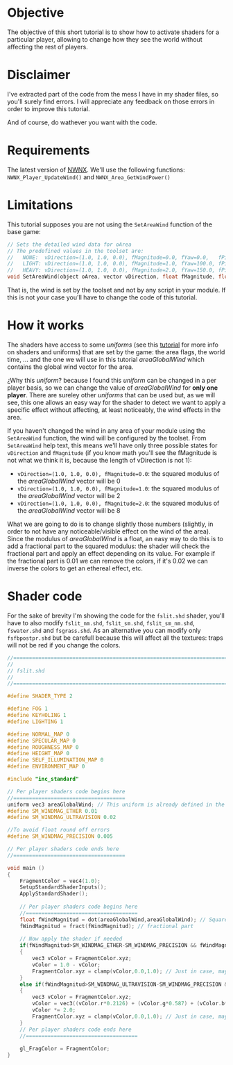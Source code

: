 
# Objective

The objective of this short tutorial is to show how to activate shaders for a particular player, allowing to change how they see the world without affecting the rest of players.

# Disclaimer

I've extracted part of the code from the mess I have in my shader files, so you'll surely find errors. I will appreciate any feedback on those errors in order to improve this tutorial.

And of course, do wathever you want with the code. 

# Requirements

The latest version of [NWNX](https://github.com/nwnxee/unified). We'll use the following functions: `NWNX_Player_UpdateWind()` and `NWNX_Area_GetWindPower()`

# Limitations

This tutorial supposes you are not using the `SetAreaWind` function of the base game:

```C
// Sets the detailed wind data for oArea
// The predefined values in the toolset are:
//   NONE:  vDirection=(1.0, 1.0, 0.0), fMagnitude=0.0, fYaw=0.0,   fPitch=0.0
//   LIGHT: vDirection=(1.0, 1.0, 0.0), fMagnitude=1.0, fYaw=100.0, fPitch=3.0
//   HEAVY: vDirection=(1.0, 1.0, 0.0), fMagnitude=2.0, fYaw=150.0, fPitch=5.0
void SetAreaWind(object oArea, vector vDirection, float fMagnitude, float fYaw, float fPitch);
```

That is, the wind is set by the toolset and not by any script in your module. If this is not your case you'll have to change the code of this tutorial.

# How it works

The shaders have access to some _uniforms_ (see this [tutorial](https://nwn.wiki/display/NWN1/Shaders) for more info on shaders and uniforms) that are set by the game: the area flags, the world time, ... and the one we will use in this tutorial _areaGlobalWind_ which contains the global wind vector for the area.

¿Why this _uniform_? because I found this _uniform_ can be changed in a per player basis, so we can change the value of _areaGlobalWind_ for **only one player**. There are sureley other _uniforms_ that can be used but, as we will see, this one allows an easy way for the shader to detect we want to apply a specific effect without affecting, at least noticeably, the wind effects in the area.

If you haven't changed the wind in any area of your module using the `SetAreaWind` function, the wind will be configured by the toolset. From `SetAreaWind` help text, this means we'll have only three possible states for `vDirection` and `fMagnitude` (if you know math you'll see the fMagnitude is not what we think it is, because the length of vDirection is not 1):

- `vDirection=(1.0, 1.0, 0.0), fMagnitude=0.0`: the squared modulus of the _areaGlobalWind_ vector will be 0
- `vDirection=(1.0, 1.0, 0.0), fMagnitude=1.0`: the squared modulus of the _areaGlobalWind_ vector will be 2
- `vDirection=(1.0, 1.0, 0.0), fMagnitude=2.0`: the squared modulus of the _areaGlobalWind_ vector will be 8

What we are going to do is to change slightly those numbers (slightly, in order to not have any noticeable/visible effect on the wind of the area). Since the modulus of _areaGlobalWind_ is a float, an easy way to do this is to add a fractional part to the squared modulus: the shader will check the fractional part and apply an effect depending on its value. For example if the fractional part is 0.01 we can remove the colors, if it's 0.02 we can inverse the colors to get an ethereal effect, etc.

# Shader code

For the sake of brevity I'm showing the code for the `fslit.shd` shader, you'll have to also modify `fslit_nm.shd`, `fslit_sm.shd`, `fslit_sm_nm.shd`, `fswater.shd` and `fsgrass.shd`. As an alternative you can modify only `fsfbpostpr.shd` but be carefull because this will affect all the textures: traps will not be red if you change the colors.

```C
//=============================================================================
//
// fslit.shd
//
//=============================================================================

#define SHADER_TYPE 2

#define FOG 1
#define KEYHOLING 1
#define LIGHTING 1

#define NORMAL_MAP 0
#define SPECULAR_MAP 0
#define ROUGHNESS_MAP 0
#define HEIGHT_MAP 0
#define SELF_ILLUMINATION_MAP 0
#define ENVIRONMENT_MAP 0

#include "inc_standard"

// Per player shaders code begins here
//====================================
uniform vec3 areaGlobalWind; // This uniform is already defined in the water shader, don't declare it again!
#define SM_WINDMAG_ETHER 0.01
#define SM_WINDMAG_ULTRAVISION 0.02

//To avoid float round off errors
#define SM_WINDMAG_PRECISION 0.005

// Per player shaders code ends here
//====================================

void main ()
{
    FragmentColor = vec4(1.0);
    SetupStandardShaderInputs();
    ApplyStandardShader();
    
    // Per player shaders code begins here
    //====================================
    float fWindMagnitud = dot(areaGlobalWind,areaGlobalWind); // Squared modulus
    fWindMagnitud = fract(fWindMagnitud); // fractional part
    
    // Now apply the shader if needed
    if(fWindMagnitud>SM_WINDMAG_ETHER-SM_WINDMAG_PRECISION && fWindMagnitud<SM_WINDMAG_ETHER+SM_WINDMAG_PRECISION)
    {
        vec3 vColor = FragmentColor.xyz;
        vColor = 1.0 - vColor;
        FragmentColor.xyz = clamp(vColor,0.0,1.0); // Just in case, maybe not needed
    }
    else if(fWindMagnitud>SM_WINDMAG_ULTRAVISION-SM_WINDMAG_PRECISION && fWindMagnitud<SM_WINDMAG_ULTRAVISION+SM_WINDMAG_PRECISION)
    {
        vec3 vColor = FragmentColor.xyz;
        vColor = vec3((vColor.r*0.2126) + (vColor.g*0.587) + (vColor.b*0.114));
        vColor *= 2.0;
        FragmentColor.xyz = clamp(vColor,0.0,1.0); // Just in case, maybe not needed
    }
    // Per player shaders code ends here
    //====================================
    
    gl_FragColor = FragmentColor;
}
```

